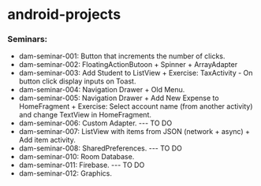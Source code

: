 # android-projects

### Seminars:
- dam-seminar-001: Button that increments the number of clicks.
- dam-seminar-002: FloatingActionButoon + Spinner + ArrayAdapter<CharSequence>
- dam-seminar-003: Add Student to ListView + Exercise: TaxActivity - On button click display inputs on Toast.
- dam-seminar-004: Navigation Drawer + Old Menu.
- dam-seminar-005: Navigation Drawer + Add New Expense to HomeFragment + Exercise: Select account name (from another activity) and change TextView in HomeFragment.
- dam-seminar-006: Custom Adapter. --- TO DO
- dam-seminar-007: ListView with items from JSON (network + async) + Add item activity.
- dam-seminar-008: SharedPreferences. --- TO DO
- dam-seminar-010: Room Database.
- dam-seminar-011: Firebase. --- TO DO
- dam-seminar-012: Graphics.
